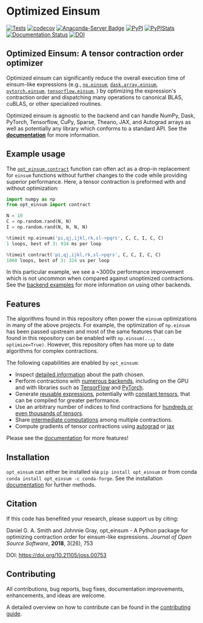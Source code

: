 # Optimized Einsum

[![Tests](https://github.com/dgasmith/opt_einsum/actions/workflows/Tests.yml/badge.svg)](https://github.com/dgasmith/opt_einsum/actions/workflows/Tests.yml)
[![codecov](https://codecov.io/gh/dgasmith/opt_einsum/branch/master/graph/badge.svg)](https://codecov.io/gh/dgasmith/opt_einsum)
[![Anaconda-Server Badge](https://anaconda.org/conda-forge/opt_einsum/badges/version.svg)](https://anaconda.org/conda-forge/opt_einsum)
[![PyPI](https://img.shields.io/pypi/v/opt_einsum.svg)](https://pypi.org/project/opt-einsum/#description)
[![PyPIStats](https://img.shields.io/pypi/dm/opt_einsum)](https://pypistats.org/packages/opt-einsum)
[![Documentation Status](https://github.com/dgasmith/opt_einsum/actions/workflows/Docs.yaml/badge.svg)](https://dgasmith.github.io/opt_einsum/)
[![DOI](https://joss.theoj.org/papers/10.21105/joss.00753/status.svg)](https://doi.org/10.21105/joss.00753)

## Optimized Einsum: A tensor contraction order optimizer

Optimized einsum can significantly reduce the overall execution time of einsum-like expressions (e.g.,
[`np.einsum`](https://docs.scipy.org/doc/numpy/reference/generated/numpy.einsum.html),
[`dask.array.einsum`](https://docs.dask.org/en/latest/array-api.html#dask.array.einsum),
[`pytorch.einsum`](https://pytorch.org/docs/stable/torch.html#torch.einsum),
[`tensorflow.einsum`](https://www.tensorflow.org/api_docs/python/tf/einsum),
)
by optimizing the expression's contraction order and dispatching many
operations to canonical BLAS, cuBLAS, or other specialized routines.

Optimized
einsum is agnostic to the backend and can handle NumPy, Dask, PyTorch,
Tensorflow, CuPy, Sparse, Theano, JAX, and Autograd arrays as well as potentially
any library which conforms to a standard API. See the
[**documentation**](https://dgasmith.github.io/opt_einsum/) for more
information.

## Example usage

The [`opt_einsum.contract`](https://dgasmith.github.io/opt_einsum/api_reference.html#opt_einsumcontract)
function can often act as a drop-in replacement for `einsum`
functions without further changes to the code while providing superior performance.
Here, a tensor contraction is preformed with and without optimization:

```python
import numpy as np
from opt_einsum import contract

N = 10
C = np.random.rand(N, N)
I = np.random.rand(N, N, N, N)

%timeit np.einsum('pi,qj,ijkl,rk,sl->pqrs', C, C, I, C, C)
1 loops, best of 3: 934 ms per loop

%timeit contract('pi,qj,ijkl,rk,sl->pqrs', C, C, I, C, C)
1000 loops, best of 3: 324 us per loop
```

In this particular example, we see a ~3000x performance improvement which is
not uncommon when compared against unoptimized contractions. See the [backend
examples](https://dgasmith.github.io/opt_einsum/getting_started/backends.html)
for more information on using other backends.

## Features

The algorithms found in this repository often power the `einsum` optimizations
in many of the above projects. For example, the optimization of `np.einsum`
has been passed upstream and most of the same features that can be found in
this repository can be enabled with `np.einsum(..., optimize=True)`. However,
this repository often has more up to date algorithms for complex contractions.

The following capabilities are enabled by `opt_einsum`:

* Inspect [detailed information](https://dgasmith.github.io/opt_einsum/paths/introduction.html) about the path chosen.
* Perform contractions with [numerous backends](https://dgasmith.github.io/opt_einsum/getting_started/backends.html), including on the GPU and with libraries such as [TensorFlow](https://www.tensorflow.org) and [PyTorch](https://pytorch.org).
* Generate [reusable expressions](https://dgasmith.github.io/opt_einsum/getting_started/reusing_paths.html), potentially with [constant tensors](https://dgasmith.github.io/opt_einsum/getting_started/reusing_paths.html#specifying-constants), that can be compiled for greater performance.
* Use an arbitrary number of indices to find contractions for [hundreds or even thousands of tensors](https://dgasmith.github.io/opt_einsum/examples/large_expr_with_greedy.html).
* Share [intermediate computations](https://dgasmith.github.io/opt_einsum/getting_started/sharing_intermediates.html) among multiple contractions.
* Compute gradients of tensor contractions using [autograd](https://github.com/HIPS/autograd) or [jax](https://github.com/google/jax)

Please see the [documentation](https://dgasmith.github.io/opt_einsum/index.html) for more features!

## Installation

`opt_einsum` can either be installed via `pip install opt_einsum` or from conda `conda install opt_einsum -c conda-forge`.
See the installation [documentation](https://dgasmith.github.io/opt_einsum/getting_started/install.html) for further methods.

## Citation

If this code has benefited your research, please support us by citing:

Daniel G. A. Smith and Johnnie Gray, opt_einsum - A Python package for optimizing contraction order for einsum-like expressions. *Journal of Open Source Software*, **2018**, 3(26), 753

DOI: <https://doi.org/10.21105/joss.00753>

## Contributing

All contributions, bug reports, bug fixes, documentation improvements, enhancements, and ideas are welcome.

A detailed overview on how to contribute can be found in the [contributing guide](https://github.com/dgasmith/opt_einsum/blob/master/.github/CONTRIBUTING.md).
